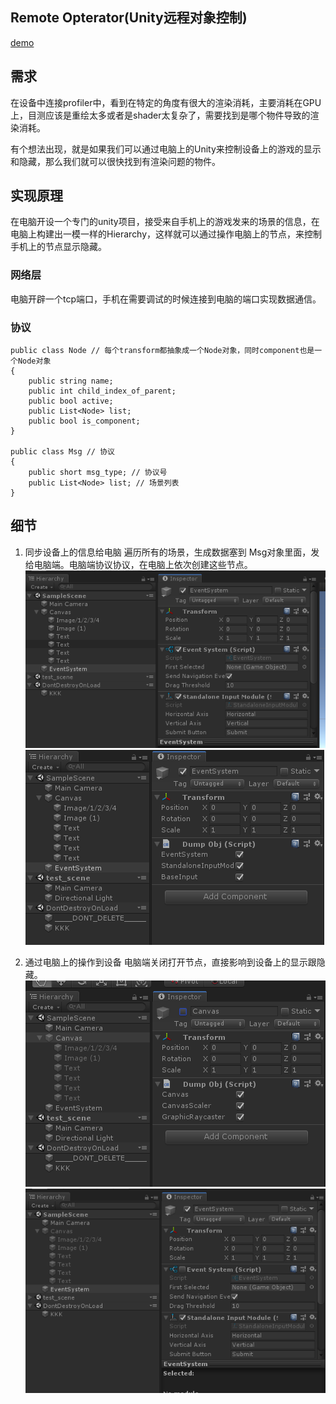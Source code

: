 ## Remote Opterator(Unity远程对象控制)
[demo]("https://github.com/comedyy/RemoteOperatorTool")
## 需求
在设备中连接profiler中，看到在特定的角度有很大的渲染消耗，主要消耗在GPU上，目测应该是重绘太多或者是shader太复杂了，需要找到是哪个物件导致的渲染消耗。

有个想法出现，就是如果我们可以通过电脑上的Unity来控制设备上的游戏的显示和隐藏，那么我们就可以很快找到有渲染问题的物件。

## 实现原理
在电脑开设一个专门的unity项目，接受来自手机上的游戏发来的场景的信息，在电脑上构建出一模一样的Hierarchy，这样就可以通过操作电脑上的节点，来控制手机上的节点显示隐藏。

### 网络层
电脑开辟一个tcp端口，手机在需要调试的时候连接到电脑的端口实现数据通信。

### 协议
```
public class Node // 每个transform都抽象成一个Node对象，同时component也是一个Node对象
{
    public string name;
    public int child_index_of_parent;
    public bool active;
    public List<Node> list;
    public bool is_component;
}

public class Msg // 协议
{
    public short msg_type; // 协议号
    public List<Node> list; // 场景列表
}

```

## 细节
1. 同步设备上的信息给电脑
遍历所有的场景，生成数据塞到 Msg对象里面，发给电脑端。电脑端协议协议，在电脑上依次创建这些节点。
![RUNOOB 图标](../img/unity_opt/client.png)
![RUNOOB 图标](../img/unity_opt/server.png)

2. 通过电脑上的操作到设备
电脑端关闭打开节点，直接影响到设备上的显示跟隐藏。
![RUNOOB 图标](../img/unity_opt/server_opt.png)
![RUNOOB 图标](../img/unity_opt/client_opt.png)

